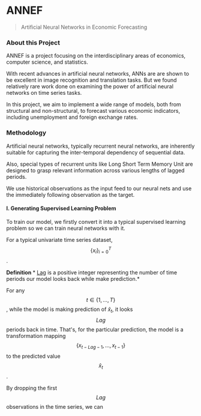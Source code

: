 # ANNEF

>  Artificial Neural Networks in Economic Forecasting

### About this Project

ANNEF is a project focusing on the interdisciplinary areas of economics, computer science, and statistics.

With recent advances in artificial neural networks, ANNs are are shown to be excellent in image recognition and translation tasks. But we found relatively rare work done on examining the power of artificial neural networks on time series tasks.

In this project, we aim to implement a wide range of models, both from structural and non-structural, to forecast various economic indicators, including unemployment and foreign exchange rates.



### Methodology

Artificial neural networks, typically recurrent neural networks, are inherently suitable for capturing the inter-temporal dependency of sequential data.

Also, special types of recurrent units like Long Short Term Memory Unit are designed to grasp relevant information across various lengths of lagged periods.

We use historical observations as the input feed to our neural nets and use the immediately following observation as the target.



#### I. Generating Supervised Learning Problem

To train our model, we firstly convert it into a typical supervised learning problem so we can train neural networks with it.

For a typical univariate time series dataset, $$\{x_i\}_{i=0}^T$$ .

**Definition** * <u>Lag</u> is a positive integer representing the number of time periods our model looks back while make prediction.*

For any $$t \in \{1, \dots, T\}$$, while the model is making prediction of $\hat{x}_t$, it looks $$Lag$$ periods back in time. That's, for the particular prediction, the model is a transformation mapping $$\{x_{t-Lag-1}, \dots, x_{t-1}\}$$  to the predicted value $$\hat{x}_t$$.

By dropping the first $$Lag$$ observations in the time series, we can 